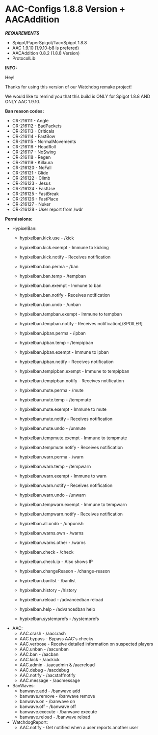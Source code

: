 # AAC-Configs 1.8.8 Version + AACAddition

_***REQUIREMENTS***_
* Spigot/PaperSpigot/TacoSpigot 1.8.8
* AAC 1.9.10 (1.9.10-b8 is prefered)
* AACAddition 0.8.2 (1.8.8 Version)
* ProtocolLib



**INFO:**

Hey!

Thanks for using this version of our Watchdog remake project!

We would like to remind you that this build is ONLY for Spigot 1.8.8 AND ONLY AAC 1.9.10.




**Ban reason codes:** 
* CR-216111 - Angle
* CR-216112 - BadPackets
* CR-216113 - Criticals
* CR-216114 - FastBow
* CR-216115 - NormalMovements
* CR-216116 - HeadRoll
* CR-216117 - NoSwing
* CR-216118 - Regen
* CR-216119 - Killaura
* CR-216120 - NoFall
* CR-216121 - Glide
* CR-216122 - Climb
* CR-216123 - Jesus
* CR-216124 - FastUse
* CR-216125 - FastBreak
* CR-216126 - FastPlace
* CR-216127 - Nuker
* CR-216128 - User report from /wdr

**Permissions:**

* HypixelBan:
	* hypixelban.kick.use - /kick
	* hypixelban.kick.exempt - Immune to kicking
	* hypixelban.kick.notify - Receives notification

	* hypixelban.ban.perma - /ban
	* hypixelban.ban.temp - /tempban
	* hypixelban.ban.exempt - Immune to ban
	* hypixelban.ban.notify - Receives notification
	* hypixelban.ban.undo - /unban

	* hypixelban.tempban.exempt - Immune to tempban
	* hypixelban.tempban.notify - Receives notification[/SPOILER]

	* hypixelban.ipban.perma - /ipban
	* hypixelban.ipban.temp - /tempipban
	* hypixelban.ipban.exempt - Immune to ipban
	* hypixelban.ipban.notify - Receives notification

	* hypixelban.tempipban.exempt - Immune to tempipban
	* hypixelban.tempipban.notify - Receives notification

	* hypixelban.mute.perma - /mute
	* hypixelban.mute.temp - /tempmute
	* hypixelban.mute.exempt - Immune to mute
	* hypixelban.mute.notify - Receives notification
	* hypixelban.mute.undo - /unmute

	* hypixelban.tempmute.exempt - Immune to tempmute
	* hypixelban.tempmute.notify - Receives notification

	* hypixelban.warn.perma - /warn
	* hypixelban.warn.temp - /tempwarn
	* hypixelban.warn.exempt - Immune to warn
	* hypixelban.warn.notify - Receives notification
	* hypixelban.warn.undo - /unwarn

	* hypixelban.tempwarn.exempt - Immune to tempwarn
	* hypixelban.tempwarn.notify - Receives notification

	* hypixelban.all.undo - /unpunish

	* hypixelban.warns.own - /warns
	* hypixelban.warns.other - /warns

	* hypixelban.check - /check
	* hypixelban.check.ip - Also shows IP

	* hypixelban.changeReason - /change-reason
	* hypixelban.banlist - /banlist
	* hypixelban.history - /history
	* hypixelban.reload - /advancedban reload
	* hypixelban.help - /advancedban help
	* hypixelban.systemprefs - /systemprefs
* AAC:
	* AAC.crash - /aaccrash
	* AAC.bypass - Bypass AAC's checks
	* AAC.verbose - Receive detailed information on suspected players
	* AAC.unban - /aacunban
	* AAC.ban - /aacban
	* AAC.kick - /aackick
	* AAC.admin - /aacadmin & /aacreload
	* AAC.debug - /aacdebug
	* AAC.notify - /aacstaffnotify
	* AAC.message - /aacmessage
* BanWaves:
	* banwave.add - /banwave add
	* banwave.remove - /banwave remove
	* banwave.on - /banwave on
	* banwave.off - /banwave off
	* banwave.execute - /banwave execute
	* banwave.reload - /banwave reload
* WatchdogReport:
	* AAC.notify - Get notified when a user reports another user
